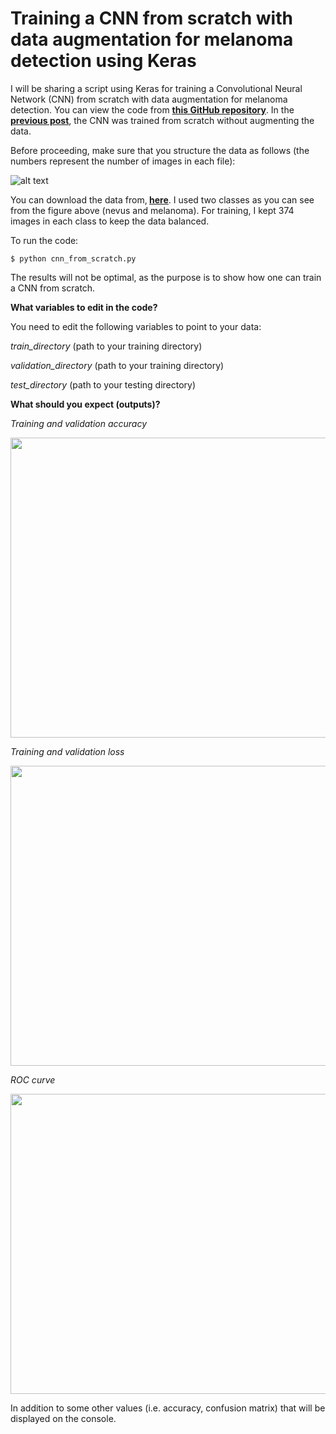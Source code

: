 # Training a CNN from scratch with data augmentation for melanoma detection using Keras

I will be sharing a script using Keras for training a Convolutional Neural Network (CNN) from scratch with data augmentation for melanoma detection. You can view the code from <a href="https://github.com/abderhasan/cnn_melanoma_classification_from_scratch_with_data_augmentation_keras"><strong>this GitHub repository</strong></a>. In the <a href="https://abder.io/training-a-cnn-from-scratch-for-melanoma-detection-using-keras/"><strong>previous post</strong></a>, the CNN was trained from scratch without augmenting the data.

Before proceeding, make sure that you structure the data as follows (the numbers represent the number of images in each file):

![alt text](https://github.com/abderhasan/cnn_melanoma_classification_from_scratch_keras/blob/master/directory-structure.png)

You can download the data from,<strong> <a href="https://drive.google.com/drive/folders/126UgFt_xqnHpeV1Pr_qLDQLwzBbi4rrY?usp=sharing">here</a></strong>. I used two classes as you can see from the figure above (nevus and melanoma). For training, I kept 374 images in each class to keep the data balanced.

To run the code:

`$ python cnn_from_scratch.py`

The results will not be optimal, as the purpose is to show how one can train a CNN from scratch.

<strong>What variables to edit in the code?</strong>

You need to edit the following variables to point to your data:

<em>train_directory</em> (path to your training directory)

<em>validation_directory</em> (path to your training directory)

<em>test_directory</em> (path to your testing directory)

<strong>What should you expect (outputs)?</strong>

<em>Training and validation accuracy</em>

<img class="aligncenter size-full wp-image-863" src="https://abder.io/wp-content/uploads/2019/01/accuracy-1.png" alt="" width="640" height="480" />

<em>Training and validation loss</em>

<img class="aligncenter size-full wp-image-864" src="https://abder.io/wp-content/uploads/2019/01/loss-1.png" alt="" width="640" height="480" />

<em>ROC curve</em>

<img class="aligncenter size-full wp-image-865" src="https://abder.io/wp-content/uploads/2019/01/ROC-1.png" alt="" width="640" height="480" />

In addition to some other values (i.e. accuracy, confusion matrix) that will be displayed on the console.
